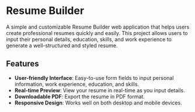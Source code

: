 # Resume Builder

A simple and customizable Resume Builder web application that helps users create professional resumes quickly and easily. This project allows users to input their personal details, education, skills, and work experience to generate a well-structured and styled resume.

## Features

- **User-friendly Interface**: Easy-to-use form fields to input personal information, work experience, education, and skills.
- **Real-time Preview**: View your resume in real-time as you input details.
- **Downloadable PDF**: Export the resume in PDF format.
- **Responsive Design**: Works well on both desktop and mobile devices.




